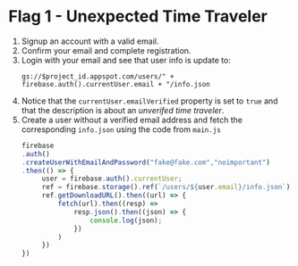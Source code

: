 # Flag 1 - Unexpected Time Traveler

1. Signup an account with a valid email.
1. Confirm your email and complete registration.
1. Login with your email and see that user info is update to:
   ```
   gs://$project_id.appspot.com/users/" + firebase.auth().currentUser.email + "/info.json
   ```
1. Notice that the ``currentUser.emailVerified`` property is set to ``true`` and that the description is about an *unverifed time traveler*.
1. Create a user without a verified email address and fetch the corresponding ``info.json`` using the code from ``main.js``
   ```js
   firebase
   .auth()
   .createUserWithEmailAndPassword("fake@fake.com","noimportant")
   .then(() => {
        user = firebase.auth().currentUser;
        ref = firebase.storage().ref(`/users/${user.email}/info.json`)
        ref.getDownloadURL().then((url) => {
            fetch(url).then((resp) => 
                resp.json().then((json) => {
                    console.log(json);
                })
            )
        })
   })
   
   ```
